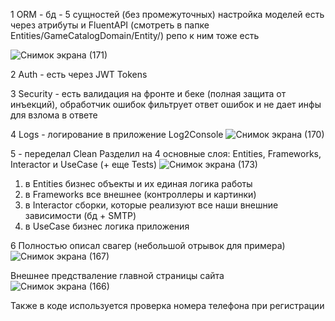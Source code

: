 1 ORM - бд - 5 сущностей (без промежуточных) настройка моделей есть через атрибуты и FluentAPI (смотреть в папке Entities/GameCatalogDomain/Entity/) репо к ним тоже есть

![Снимок экрана (171)](https://github.com/kislovka-teach/homeworks-BulatHis/assets/126420480/761c2c30-efea-4b3c-b8b8-3f8befce6778)

2 Auth - есть через JWT Tokens 

3 Security - есть валидация на фронте и беке (полная защита от инъекций), обработчик ошибок фильтрует ответ ошибок и не дает инфы для взлома в ответе

4 Logs - логирование в приложение Log2Console 
![Снимок экрана (170)](https://github.com/kislovka-teach/homeworks-BulatHis/assets/126420480/f63e384a-f7e3-4313-9eeb-c3820277f4d1)

5  - переделал Clean Разделил на 4 основные слоя: Entities, Frameworks, Interactor и UseCase (+ еще Tests)
![Снимок экрана (173)](https://github.com/kislovka-teach/homeworks-BulatHis/assets/126420480/c68bebd6-2105-425c-a0f5-ee8be42610ed)
1) в Entities бизнес объекты и их единая логика работы
2) в Frameworks все внешнее (контроллеры и картинки)
3) в Interactor сборки, которые реализуют все наши внешние зависимости (бд + SMTP)
4) в UseCase бизнес логика приложения

6 Полностью описал свагер (небольшой отрывок для примера)
![Снимок экрана (167)](https://github.com/kislovka-teach/homeworks-BulatHis/assets/126420480/1baf565e-bfa1-4631-a2c5-1c4c9dfc7ed8)

Внешнее предстваление главной страницы сайта
![Снимок экрана (166)](https://github.com/kislovka-teach/homeworks-BulatHis/assets/126420480/f06a00d7-3977-479d-a89a-3f290067b3c0)

Также в коде используется проверка номера телефона при регистрации
